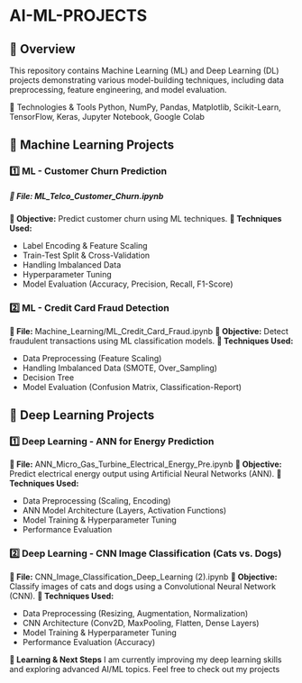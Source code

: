 # AI-ML-PROJECTS  

## 🔹 Overview  
This repository contains Machine Learning (ML) and Deep Learning (DL) projects demonstrating various model-building techniques, including data preprocessing, feature engineering, and model evaluation.  

🚀 Technologies & Tools
Python, NumPy, Pandas, Matplotlib, Scikit-Learn, TensorFlow, Keras, Jupyter Notebook, Google Colab

## 📂 Machine Learning Projects

### 1️⃣ ML - Customer Churn Prediction
##### **📌 File:** ML_Telco_Customer_Churn.ipynb
**🔹 Objective:** Predict customer churn using ML techniques.
**🔹 Techniques Used:**

- Label Encoding & Feature Scaling
- Train-Test Split & Cross-Validation
- Handling Imbalanced Data
- Hyperparameter Tuning
- Model Evaluation (Accuracy, Precision, Recall, F1-Score)

### 2️⃣ ML - Credit Card Fraud Detection
**📌 File:** Machine_Learning/ML_Credit_Card_Fraud.ipynb
**🔹 Objective:** Detect fraudulent transactions using ML classification models.
**🔹 Techniques Used:**

- Data Preprocessing (Feature Scaling)
- Handling Imbalanced Data (SMOTE, Over_Sampling)
- Decision Tree
- Model Evaluation (Confusion Matrix, Classification-Report)

## 📂 Deep Learning Projects

### 1️⃣ Deep Learning - ANN for Energy Prediction
**📌 File:** ANN_Micro_Gas_Turbine_Electrical_Energy_Pre.ipynb
**🔹 Objective:** Predict electrical energy output using Artificial Neural Networks (ANN).
**🔹 Techniques Used:**

- Data Preprocessing (Scaling, Encoding)
- ANN Model Architecture (Layers, Activation Functions)
- Model Training & Hyperparameter Tuning
- Performance Evaluation

### 2️⃣ Deep Learning - CNN Image Classification (Cats vs. Dogs)
**📌 File:** CNN_Image_Classification_Deep_Learning (2).ipynb
**🔹 Objective:** Classify images of cats and dogs using a Convolutional Neural Network (CNN).
**🔹 Techniques Used:**

- Data Preprocessing (Resizing, Augmentation, Normalization)
- CNN Architecture (Conv2D, MaxPooling, Flatten, Dense Layers)
- Model Training & Hyperparameter Tuning
- Performance Evaluation (Accuracy)


**📌 Learning & Next Steps**
I am currently improving my deep learning skills and exploring advanced AI/ML topics. Feel free to check out my projects 
